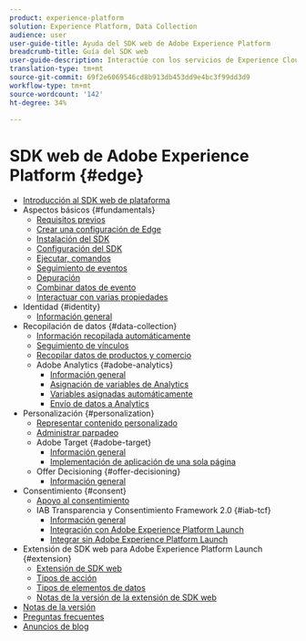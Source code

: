 ```yaml
---
product: experience-platform
solution: Experience Platform, Data Collection
audience: user
user-guide-title: Ayuda del SDK web de Adobe Experience Platform
breadcrumb-title: Guía del SDK web
user-guide-description: Interactúe con los servicios de Experience Cloud a través de la red perimetral.
translation-type: tm+mt
source-git-commit: 69f2e6069546cd8b913db453dd9e4bc3f99dd3d9
workflow-type: tm+mt
source-wordcount: '142'
ht-degree: 34%

---
```



# SDK web de Adobe Experience Platform {#edge}

* [Introducción al SDK web de plataforma](home.md)
* Aspectos básicos {#fundamentals}
   * [Requisitos previos](fundamentals/prerequisite.md)
   * [Crear una configuración de Edge](fundamentals/edge-configuration.md)
   * [Instalación del SDK](fundamentals/installing-the-sdk.md)
   * [Configuración del SDK](fundamentals/configuring-the-sdk.md)
   * [Ejecutar, comandos](fundamentals/executing-commands.md)
   * [Seguimiento de eventos](fundamentals/tracking-events.md)
   * [Depuración](fundamentals/debugging.md)
   * [Combinar datos de evento](fundamentals/merging-event-data.md)
   * [Interactuar con varias propiedades](fundamentals/interacting-with-multiple-properties.md)
* Identidad {#identity}
   * [Información general](identity/overview.md)
* Recopilación de datos {#data-collection}
   * [Información recopilada automáticamente](data-collection/automatic-information.md)
   * [Seguimiento de vínculos](data-collection/track-links.md)
   * [Recopilar datos de productos y comercio](data-collection/collect-commerce-data.md)
   * Adobe Analytics {#adobe-analytics}
      * [Información general](data-collection/adobe-analytics/analytics-overview.md)
      * [Asignación de variables de Analytics](data-collection/adobe-analytics/manually-mapping-variables.md)
      * [Variables asignadas automáticamente](data-collection/adobe-analytics/automatically-mapped-vars.md)
      * [Envío de datos a Analytics](data-collection/adobe-analytics/sending-data-to-analytics.md)
* Personalización {#personalization}
   * [Representar contenido personalizado](personalization/rendering-personalization-content.md)
   * [Administrar parpadeo](personalization/manage-flicker.md)
   * Adobe Target {#adobe-target}
      * [Información general](personalization/adobe-target/target-overview.md)
      * [Implementación de aplicación de una sola página](personalization/adobe-target/spa-implementation.md)
   * Offer Decisioning {#offer-decisioning}
      * [Información general](personalization/offer-decisioning/offer-decisioning-overview.md)
* Consentimiento {#consent}
   * [Apoyo al consentimiento](consent/supporting-consent.md)
   * IAB Transparencia y Consentimiento Framework 2.0 {#iab-tcf}
      * [Información general](consent/iab-tcf/overview.md)
      * [Integración con Adobe Experience Platform Launch](consent/iab-tcf/with-launch.md)
      * [Integrar sin Adobe Experience Platform Launch](consent/iab-tcf/without-launch.md)
* Extensión de SDK web para Adobe Experience Platform Launch {#extension}
   * [Extensión de SDK web](extension/web-sdk-extension.md)
   * [Tipos de acción](extension/action-types.md)
   * [Tipos de elementos de datos](extension/data-element-types.md)
   * [Notas de la versión de la extensión de SDK web](extension/web-sdk-ext-release-notes.md)
* [Notas de la versión](release-notes.md)
* [Preguntas frecuentes](web-sdk-faq.md)
* [Anuncios de blog](blog-posts.md)
